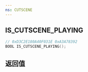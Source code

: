 ```yaml
---
ns: CUTSCENE
---
```

## IS_CUTSCENE_PLAYING

```c
// 0xD3C2E180A40F031E 0xA3A78392
BOOL IS_CUTSCENE_PLAYING();
```


## 返回值
